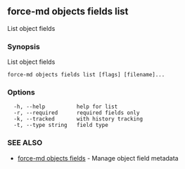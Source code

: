 ## force-md objects fields list

List object fields

### Synopsis

List object fields

```
force-md objects fields list [flags] [filename]...
```

### Options

```
  -h, --help          help for list
  -r, --required      required fields only
  -k, --tracked       with history tracking
  -t, --type string   field type
```

### SEE ALSO

* [force-md objects fields](force-md_objects_fields.md)	 - Manage object field metadata

